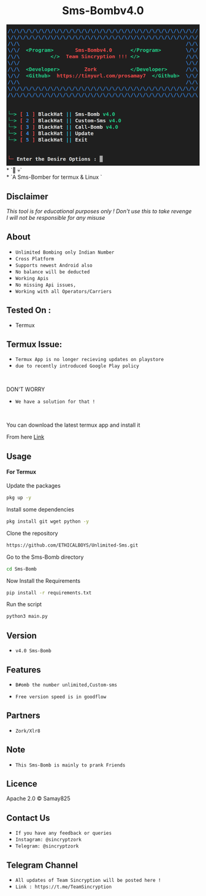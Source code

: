 <h1 align="center">Sms-Bombv4.0<br>
</h1>
<img src="smsbombv4.0.png" alt="Paris" class="center">
* `📱 💀`<br />
* `A Sms-Bomber for termux & Linux `

## Disclaimer
*This tool is for educational purposes only !*
_Don't use this to take revenge_<br />
*I will not be responsible for any misuse*

## About
* `Unlimited Bombing only Indian Number`
* `Cross Platform`
* `Supports newest Android also`
* `No balance will be deducted`
* `Working Apis`
* `No missing Api issues,`
* `Working with all Operators/Carriers`

## Tested On :
<ul>
  <li>Termux</li>
</ul>

## Termux Issue:
* `Termux App is no longer recieving updates on playstore`
* `due to recently introduced Google Play policy `
<br>

DON'T WORRY
* `We have a solution for that !`
<br>


You can download the latest termux app and install it

From here <a href="https://f-droid.org/repo/com.termux_118.apk">Link</a>

## Usage



#### For Termux

Update the packages
```bash
pkg up -y
```
Install some dependencies
```bash
pkg install git wget python -y
```
Clone the repository
```bash
https://github.com/ETHICALBOYS/Unlimited-Sms.git
```
Go to the Sms-Bomb directory
```bash
cd Sms-Bomb
```
Now Install the Requirements 
```bash
pip install -r requirements.txt
```
Run the script
```bash
python3 main.py
```


## Version
* `v4.0 Sms-Bomb`

## Features
* `B#omb the number unlimited,Custom-sms`

* `Free version speed is in goodflow`

## Partners
* `Zork/Xlr8`

## Note
* `This Sms-Bomb is mainly to prank Friends`

## Licence
Apache 2.0 © Samay825


## Contact Us
* `If you have any feedback or queries`
* `Instagram: @sincryptzork`
* `Telegram: @sincryptzork`

## Telegram Channel

* `All updates of Team Sincryption will be posted here !`
* `Link : https://t.me/TeamSincryption`

